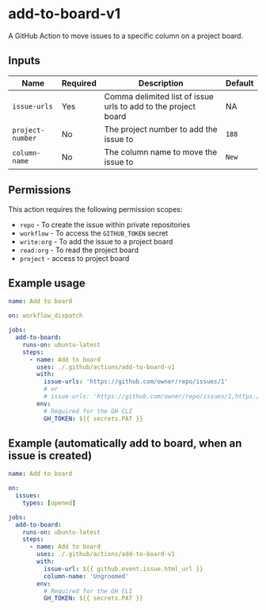 # add-to-board-v1

A GitHub Action to move issues to a specific column on a project board.

## Inputs

| Name             | Required | Description                                                    | Default |
| ---------------- | -------- | -------------------------------------------------------------- | ------- |
| `issue-urls`     | Yes      | Comma delimited list of issue urls to add to the project board | NA      |
| `project-number` | No       | The project number to add the issue to                         | `188`   |
| `column-name`    | No       | The column name to move the issue to                           | `New`   |

## Permissions

This action requires the following permission scopes:

- `repo` - To create the issue within private repositories
- `workflow` - To access the `GITHUB_TOKEN` secret
- `write:org` - To add the issue to a project board
- `read:org` - To read the project board
- `project` - access to project board

## Example usage

```yaml
name: Add to board

on: workflow_dispatch

jobs:
  add-to-board:
    runs-on: ubuntu-latest
    steps:
      - name: Add to board
        uses: ./.github/actions/add-to-board-v1
        with:
          issue-urls: 'https://github.com/owner/repo/issues/1'
          # or
          # issue-urls: 'https://github.com/owner/repo/issues/1,https://github.com/owner/repo/issues/2'
        env:
          # Required for the GH CLI
          GH_TOKEN: ${{ secrets.PAT }}
```

## Example (automatically add to board, when an issue is created)

```yaml
name: Add to board

on:
  issues:
    types: [opened]

jobs:
  add-to-board:
    runs-on: ubuntu-latest
    steps:
      - name: Add to board
        uses: ./.github/actions/add-to-board-v1
        with:
          issue-url: ${{ github.event.issue.html_url }}
          column-name: 'Ungroomed'
        env:
          # Required for the GH CLI
          GH_TOKEN: ${{ secrets.PAT }}
```
